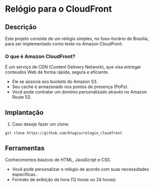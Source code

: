 <!DOCTYPE html>
<html lang="en">
<head>
    <meta charset="UTF-8">
    <meta name="viewport" content="width=device-width, initial-scale=1.0">
</head>
<body>
    <h1>Relógio para o CloudFront</h1>
    
  <h2>Descrição</h2>
    
   <p>Este projeto consiste de um relógio simples, no fuso-horário de Brasília, para ser implementado como teste no Amazon CloudFront.</p>

  <h3>O que é Amazon CloudFront?</h3>
    <p>É um serviço de CDN (Content Delivery Network), que visa entregar conteúdos Web de forma rápida, segura e eficiente.</p>
    <ul>
        <li>Ele se associa aos buckets do Amazon S3.</li>
        <li>Seu cache é armazenado nos pontos de presença (PoPs).</li>
        <li>Você pode contratar um domínio personalizado através no Amazon Route 53.</li>
    </ul>

  <h2>Implantação</h2>
    <ol>
        <li>Caso deseje fazer um clone:</li>
    </ol>
    <pre><code>git clone https://github.com/btwgio/relogio_cloudfront</code></pre>

  <h2>Ferramentas</h2>
    <p>Conhecimentos básicos de HTML, JavaScript e CSS.</p>
    <ul>
        <li>Você pode personalizar o relógio de acordo com suas necessidades específicas..</li>
        <li>Formato de exibição da hora (12 horas ou 24 horas).</li>
    </ul>
    
</body>
</html>
